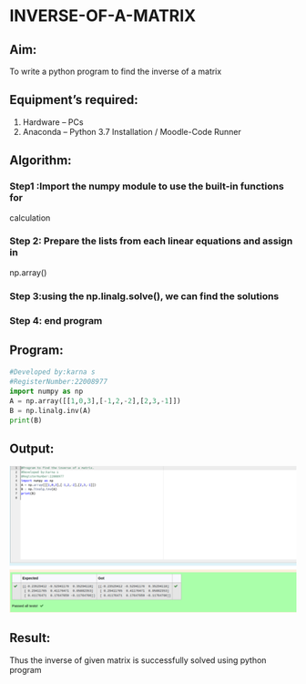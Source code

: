 # INVERSE-OF-A-MATRIX
## Aim:
To write a python program to find the inverse of a matrix
## Equipment’s required:
1. 	Hardware – PCs
2. 	Anaconda – Python 3.7 Installation / Moodle-Code Runner
## Algorithm:
### Step1 :Import the numpy module to use the built-in functions for
calculation 
### Step 2: Prepare the lists from each linear equations and assign in
np.array()
### Step 3:using the np.linalg.solve(), we can find the solutions
### Step 4: end program

## Program:
```python #Program to find the inverse of a matrix.
#Developed by:karna s 
#RegisterNumber:22008977
import numpy as np
A = np.array([[1,0,3],[-1,2,-2],[2,3,-1]])
B = np.linalg.inv(A)
print(B)

```
## Output:
![output](inverse.png)
## Result:
Thus the inverse of given matrix is successfully solved using python program

